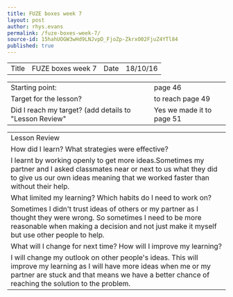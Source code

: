 ```yaml
---
title: FUZE boxes week 7
layout: post
author: rhys.evans
permalink: /fuze-boxes-week-7/
source-id: 15hahUOGW3wHd9LNJvpD_FjoZp-ZkrxO02FjuZ4YTl84
published: true
---
```

<table>
  <tr>
    <td>Title</td>
    <td>FUZE boxes week 7</td>
    <td>Date</td>
    <td>18/10/16</td>
  </tr>
</table>


<table>
  <tr>
    <td>Starting point:</td>
    <td>page 46</td>
  </tr>
  <tr>
    <td>Target for the lesson?</td>
    <td>to reach page 49</td>
  </tr>
  <tr>
    <td>Did I reach my target? 
(add details to "Lesson Review"</td>
    <td>Yes we made it to page 51</td>
  </tr>
</table>


<table>
  <tr>
    <td>Lesson Review </td>
  </tr>
  <tr>
    <td>How did I learn? What strategies were effective?</td>
  </tr>
  <tr>
    <td>I learnt by working openly to get more ideas.Sometimes my partner and I asked classmates near or next to us what they did to give us our own ideas meaning that we worked faster than without their help. </td>
  </tr>
  <tr>
    <td>What limited my learning? Which habits do I need to work on?</td>
  </tr>
  <tr>
    <td>Sometimes I didn't trust ideas of others or my partner as I thought they were wrong. So sometimes I need to be more reasonable when making a decision and not just make it myself but use other people to help.</td>
  </tr>
  <tr>
    <td>What will I change for next time? How will I improve my learning?</td>
  </tr>
  <tr>
    <td>I will change my outlook on other people's ideas. This will improve my learning as I will have more ideas when me or my partner are stuck and that means we have a better chance of reaching the solution to the problem.  </td>
  </tr>
</table>


